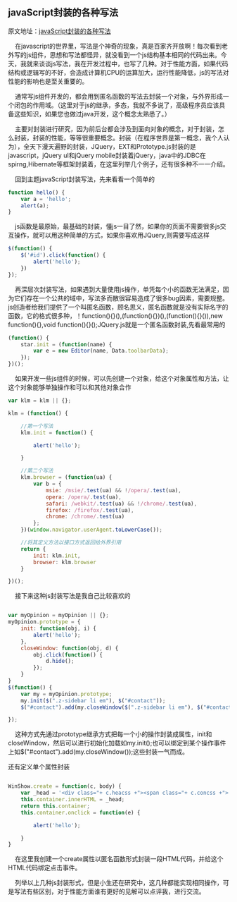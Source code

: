 ## javaScript封装的各种写法

原文地址：<a href="https://blog.csdn.net/AlbenXie/article/details/70208473" target="_blank">javaScript封装的各种写法</a>  


&nbsp;&nbsp;&nbsp;&nbsp;在javascript的世界里，写法是个神奇的现象，真是百家齐开放啊！每次看到老外写的js组件，思想和写法都怪异，就没看到一个js结构基本相同的代码出来。今天，我就来谈谈js写法，我在开发过程中，也写了几种。对于性能方面，如果代码结构或逻辑写的不好，会造成计算机CPU的运算加大，运行性能降低，js的写法对性能的影响也是至关重要的。

&nbsp;&nbsp;&nbsp;&nbsp;通常写js组件开发的，都会用到匿名函数的写法去封装一个对象，与外界形成一个闭包的作用域。（这里对于js的继承，多态，我就不多说了，高级程序员应该具备这些知识，如果您也做过java开发，这个概念太熟悉了。）

&nbsp;&nbsp;&nbsp;&nbsp;主要对封装进行研究，因为前后台都会涉及到面向对象的概念，对于封装，怎么封装，封装的性能，等等很重要概念。封装（在程序世界是第一概念，我个人认为），全天下漫天遍野的封装，JQuery，EXT和Prototype.js封装的是javascript，jQuery uI和jQuery mobile封装着jQuery，java中的JDBC在spirng,Hibernate等框架封装着，在这里列举几个例子，还有很多种不一一介绍。

&nbsp;&nbsp;&nbsp;&nbsp;回到主题javaScript封装写法，先来看看一个简单的

```javascript
function hello() {
	var a = 'hello';
	alert(a);
}
```

&nbsp;&nbsp;&nbsp;&nbsp;js函数是最原始，最基础的封装，懂js一目了然，如果你的页面不需要很多js交互操作，就可以用这种简单的方式，如果你喜欢用JQuery,则需要写成这样

```javascript
$(function() {
	$('#id').click(function() {
		alert('hello');
	})
});
```

&nbsp;&nbsp;&nbsp;&nbsp;再深层次封装写法，如果遇到大量使用js操作，单凭每个小的函数无法满足，因为它们存在一个公共的域中，写法多而散很容易造成了很多bug因素，需要规整。js创造者给我们提供了一个叫匿名函数，顾名思义，匿名函数就是没有实际名字的函数，它的格式很多种，！function(){}(),(function(){})(),(function(){}()),new function(){},void function(){}();JQuery.js就是一个匿名函数封装,先看最常用的

```javascript
(function() {
	star.init = (function(name) {
		var e = new Editor(name, Data.toolbarData);
	});
})();
```

&nbsp;&nbsp;&nbsp;&nbsp;如果开发一些js组件的时候，可以先创建一个对象，给这个对象属性和方法，让这个对象能够单独操作和可以和其他对象合作

```javascript
var klm = klm || {};

klm = (function() {

	//第一个写法
	klm.init = function() {

		alert('hello');

	}

	//第二个写法
	klm.browser = (function(ua) {
		var b = {
			msie: /msie/.test(ua) && !/opera/.test(ua),
			opera: /opera/.test(ua),
			safari: /webkit/.test(ua) && !/chrome/.test(ua),
			firefox: /firefox/.test(ua),
			chrome: /chrome/.test(ua)
		};
	})(window.navigator.userAgent.toLowerCase());

	//将其定义方法以接口方式返回给外界引用
	return {
		init: klm.init,
		browser: klm.browser
	}

})();
```

&nbsp;&nbsp;&nbsp;&nbsp;接下来这种js封装写法是我自己比较喜欢的

``` javascript

var myOpinion = myOpinion || {};
myOpinion.prototype = {
	init: function(obj, i) {
		alert('hello');
	},
	closeWindow: function(obj, d) {
		obj.click(function() {
			d.hide();
		});
	}
}
$(function() {
	var my = myOpinion.prototype;
	my.init($(".z-sidebar li em"), $("#contact"));
	$("#contact").add(my.closeWindow($(".z-sidebar li em"), $("#contact")));

});

```

&nbsp;&nbsp;&nbsp;&nbsp;这种方式先通过prototype继承方式把每一个小的操作封装成属性，init和closeWindow，然后可以进行初始化加载如my.init();也可以绑定到某个操作事件上如$("#contact").add(my.closeWindow());这些封装一气而成。

还有定义单个属性封装

``` javascript

WinShow.create = function(c, body) {
	var _head = '<div class="+ c.heacss +"><span class="+ c.concss +">' + c.title + '</span></div>';
	this.container.innerHTML = _head;
	return this.container;
	this.container.onclick = function(e) {

		alert('hello');

	}
}

```

&nbsp;&nbsp;&nbsp;&nbsp;在这里我创建一个create属性以匿名函数形式封装一段HTML代码，并给这个 HTML代码绑定点击事件。

&nbsp;&nbsp;&nbsp;&nbsp;列举以上几种js封装形式，但是小生还在研究中，这几种都能实现相同操作，可是写法有些区别，对于性能方面谁有更好的见解可以点评我，进行交流。

